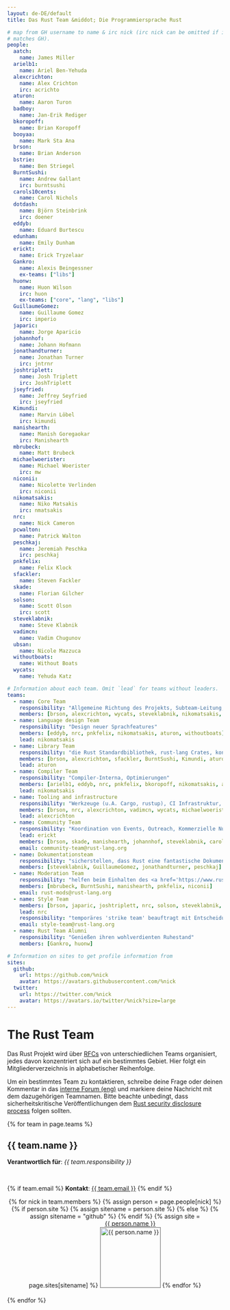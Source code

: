 ```yaml
---
layout: de-DE/default
title: Das Rust Team &middot; Die Programmiersprache Rust

# map from GH username to name & irc nick (irc nick can be omitted if it
# matches GH).
people:
  aatch:
    name: James Miller
  arielb1:
    name: Ariel Ben-Yehuda
  alexcrichton:
    name: Alex Crichton
    irc: acrichto
  aturon:
    name: Aaron Turon
  badboy:
    name: Jan-Erik Rediger
  bkoropoff:
    name: Brian Koropoff
  booyaa:
    name: Mark Sta Ana
  brson:
    name: Brian Anderson
  bstrie:
    name: Ben Striegel
  BurntSushi:
    name: Andrew Gallant
    irc: burntsushi
  carols10cents:
    name: Carol Nichols
  dotdash:
    name: Björn Steinbrink
    irc: doener
  eddyb:
    name: Eduard Burtescu
  edunham:
    name: Emily Dunham
  erickt:
    name: Erick Tryzelaar
  Gankro:
    name: Alexis Beingessner
    ex-teams: ["libs"]
  huonw:
    name: Huon Wilson
    irc: huon
    ex-teams: ["core", "lang", "libs"]
  GuillaumeGomez:
    name: Guillaume Gomez
    irc: imperio
  japaric:
    name: Jorge Aparicio
  johannhof:
    name: Johann Hofmann
  jonathandturner:
    name: Jonathan Turner
    irc: jntrnr
  joshtriplett:
    name: Josh Triplett
    irc: JoshTriplett
  jseyfried:
    name: Jeffrey Seyfried
    irc: jseyfried
  Kimundi:
    name: Marvin Löbel
    irc: kimundi
  manishearth:
    name: Manish Goregaokar
    irc: Manishearth
  mbrubeck:
    name: Matt Brubeck
  michaelwoerister:
    name: Michael Woerister
    irc: mw
  niconii:
    name: Nicolette Verlinden
    irc: niconii
  nikomatsakis:
    name: Niko Matsakis
    irc: nmatsakis
  nrc:
    name: Nick Cameron
  pcwalton:
    name: Patrick Walton
  peschkaj:
    name: Jeremiah Peschka
    irc: peschkaj
  pnkfelix:
    name: Felix Klock
  sfackler:
    name: Steven Fackler
  skade:
    name: Florian Gilcher
  solson:
    name: Scott Olson
    irc: scott
  steveklabnik:
    name: Steve Klabnik
  vadimcn:
    name: Vadim Chugunov
  ubsan:
    name: Nicole Mazzuca
  withoutboats:
    name: Without Boats
  wycats:
    name: Yehuda Katz

# Information about each team. Omit `lead` for teams without leaders.
teams:
  - name: Core Team
    responsibility: "Allgemeine Richtung des Projekts, Subteam-Leitung, übergreifende Belange"
    members: [brson, alexcrichton, wycats, steveklabnik, nikomatsakis, aturon, pcwalton, erickt]
  - name: Language design Team
    responsibility: "Design neuer Sprachfeatures"
    members: [eddyb, nrc, pnkfelix, nikomatsakis, aturon, withoutboats]
    lead: nikomatsakis
  - name: Library Team
    responsibility: "die Rust Standardbibliothek, rust-lang Crates, konventionen"
    members: [brson, alexcrichton, sfackler, BurntSushi, Kimundi, aturon]
    lead: aturon
  - name: Compiler Team
    responsibility: "Compiler-Interna, Optimierungen"
    members: [arielb1, eddyb, nrc, pnkfelix, bkoropoff, nikomatsakis, aatch, dotdash, michaelwoerister, jseyfried]
    lead: nikomatsakis
  - name: Tooling and infrastructure
    responsibility: "Werkzeuge (u.A. Cargo, rustup), CI Infrastruktur, etc."
    members: [brson, nrc, alexcrichton, vadimcn, wycats, michaelwoerister]
    lead: alexcrichton
  - name: Community Team
    responsibility: "Koordination von Events, Outreach, Kommerzielle Nutzer, Lernmaterialien and Publicity"
    lead: erickt
    members: [brson, skade, manishearth, johannhof, steveklabnik, carols10cents, badboy, booyaa, bstrie, erickt, jonathandturner, edunham]
    email: community-team@rust-lang.org
  - name: Dokumentationsteam
    responsibility: "sicherstellen, dass Rust eine fantastische Dokumentation hat"
    members: [steveklabnik, GuillaumeGomez, jonathandturner, peschkaj]
  - name: Moderation Team
    responsibility: "helfen beim Einhalten des <a href='https://www.rust-lang.org/conduct.html'>Verhaltenskodexes</a>"
    members: [mbrubeck, BurntSushi, manishearth, pnkfelix, niconii]
    email: rust-mods@rust-lang.org
  - name: Style Team
    members: [brson, japaric, joshtriplett, nrc, solson, steveklabnik, ubsan]
    lead: nrc
    responsibility: "temporäres 'strike team' beauftragt mit Entscheidungen bezüglich Code Style Richtlinen und Konfiguration von Rustfmt (Prozess ist in <a href='https://github.com/rust-lang/rfcs/blob/master/text/1607-style-rfcs.md'>RFC 1607</a> spezifiziert)"
    email: style-team@rust-lang.org
  - name: Rust Team Alumni
    responsibility: "Genießen ihren wohlverdienten Ruhestand"
    members: [Gankro, huonw]

# Information on sites to get profile information from
sites:
  github:
    url: https://github.com/%nick
    avatar: https://avatars.githubusercontent.com/%nick
  twitter:
    url: https://twitter.com/%nick
    avatar: https://avatars.io/twitter/%nick?size=large
---
```


<style type="text/css">
.headshot {
  border: 1px solid #888;
  width: 140px;
}

.person {
  display: inline-block;
  position: relative;
  margin-bottom: 20px;
}
.lead { font-weight: bold; }
.lead .name::after { content: " (lead)"; }
.details {
  display: none;
  position: absolute;
  bottom: 0;
  left: 0;
  right: 0;
  background: rgba(0, 0, 0, 0.5);
  color: white;
  font-weight: normal;
}
.person:hover .details {
   display: block;
}

.headshots {
  text-align: center;
  margin: 0px auto;
  padding: 0;
  width: 700px;
  max-width: 100%;
  list-style: none;
}
</style>

# The Rust Team

Das Rust Projekt wird über
[RFCs](https://github.com/rust-lang/rfcs/blob/master/text/1068-rust-governance.md)
von unterschiedlichen Teams organisiert,
jedes davon konzentriert sich auf ein bestimmtes Gebiet.
Hier folgt ein Mitgliederverzeichnis in alphabetischer Reihenfolge.

Um ein bestimmtes Team zu kontaktieren, schreibe deine Frage oder deinen Kommentar in das [interne Forum (eng)](https://internals.rust-lang.org/) und markiere deine Nachricht mit dem dazugehörigen Teamnamen.
Bitte beachte unbedingt, dass sicherheitskritische Veröffentlichungen dem [Rust security disclosure process](security.html) folgen sollten.

{% for team in page.teams %}
<section id="{{ team.name | replace:' ','-' }}">
<h2> {{ team.name }} </h2>

<strong>Verantwortlich für</strong>: <em>{{ team.responsibility }}</em>

<br />

{% if team.email %}
  <strong>Kontakt</strong>:
  <a href="mailto:{{ team.email | uri_escape }}">{{ team.email }}</a>
{% endif %}

<ul class="headshots">
{% for nick in team.members %}
  {% assign person = page.people[nick] %}
  {% if person.site %}
    {% assign sitename = person.site %}
  {% else %}
    {% assign sitename = "github" %}
  {% endif %}
  {% assign site = page.sites[sitename] %}
  <li class="person {% if team.lead and team.lead == nick %}lead{% endif %}">
  <a href="{{ site.url | replace:'%nick',nick }}">
    <div class="name">{{ person.name }}</div>
    <div class="details">
      <div>irc: {% if person.irc %}{{ person.irc }}{% else %}{{ nick }}{% endif %}</div>
      {% if person.ex-teams %}
      <div>teams: {{ person.ex-teams | join: ", " }}</div>
      {% endif %}
    </div>
    <img class="headshot" src="{{ site.avatar | replace:'%nick',nick }}" alt="{{ person.name }}">
  </a>
</li>
{% endfor %}
</ul>
</section>
{% endfor %}
